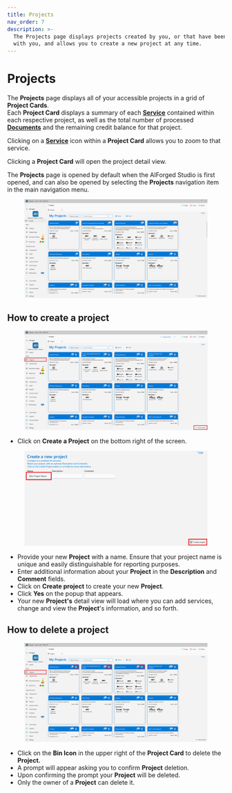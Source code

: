 ```yaml
---
title: Projects
nav_order: 7
description: >-
  The Projects page displays projects created by you, or that have been shared
  with you, and allows you to create a new project at any time.
---
```


# Projects

The **Projects** page displays all of your accessible projects in a grid of **Project Cards**.\
Each **Project Card** displays a summary of each [**Service**](broken-reference/) contained within each respective project, as well as the total number of processed [**Documents**](broken-reference/) and the remaining credit balance for that project.

Clicking on a [**Service**](broken-reference/) icon within a **Project Card** allows you to zoom to that service.

Clicking a **Project Card** will open the project detail view.

The **Projects** page is opened by default when the AIForged Studio is first opened, and can also be opened by selecting the **Projects** navigation item in the main navigation menu.

<figure><img src=".gitbook/assets/image (15) (1) (1) (1) (1).png" alt=""><figcaption></figcaption></figure>

## How to create a project

<figure><img src=".gitbook/assets/image (10) (4).png" alt=""><figcaption></figcaption></figure>

* Click on **Create a Project** on the bottom right of the screen.

<figure><img src=".gitbook/assets/image (18) (1) (1).png" alt=""><figcaption></figcaption></figure>

* Provide your new **Project** with a name. Ensure that your project name is unique and easily distinguishable for reporting purposes.
* Enter additional information about your **Project** in the **Description** and **Comment** fields.
* Click on **Create project** to create your new **Project**.
* Click **Yes** on the popup that appears.
* Your new **Project's** detail view will load where you can add services, change and view the **Project**'s information, and so forth.

## How to delete a project

<figure><img src=".gitbook/assets/image (79).png" alt=""><figcaption></figcaption></figure>

* Click on the **Bin Icon** in the upper right of the **Project Card** to delete the **Project.**
* A prompt will appear asking you to confirm **Project** deletion.
* Upon confirming the prompt your **Project** will be deleted.
* Only the owner of a **Project** can delete it.
